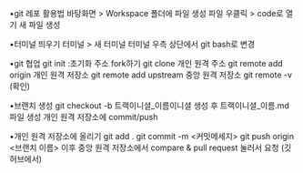 •git 레포 활용법
    바탕화면 > Workspace 폴더에 파일 생성
    파일 우클릭 > code로 열기
    새 파일 생성

•터미널 띄우기
    터미널 > 새 터미널
    터미널 우측 상단에서 git bash로 변경

•git 협업
    git init :초기화
    주소 fork하기
    git clone 개인 원격 주소
    git remote add origin 개인 원격 저장소
    git remote add upstream 중앙 원격 저장소
    git remote -v (확인)

•브랜치 생성
    git checkout -b 트랙이니셜_이름이니셜
    생성 후 트랙이니셜_이름.md 파일 생성
    개인 원격 저장소에 commit/push

•개인 원격 저장소에 올리기
    git add .
    git commit -m <커밋메세지>
    git push origin <브랜치 이름>
    이후 중앙 원격 저장소에서 compare & pull request 눌러서 요청 (깃허브에서)
